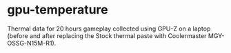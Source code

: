 # gpu-temperature
Thermal data for 20 hours gameplay collected using GPU-Z on a laptop (before and after replacing the Stock thermal paste with Coolermaster MGY-OSSG-N15M-R1).
